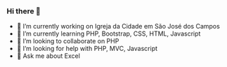 ### Hi there 👋

- 🔭 I’m currently working on Igreja da Cidade em São José dos Campos
- 🌱 I’m currently learning PHP, Bootstrap, CSS, HTML, Javascript
- 👯 I’m looking to collaborate on PHP
- 🤔 I’m looking for help with PHP, MVC, Javascript
- 💬 Ask me about Excel

